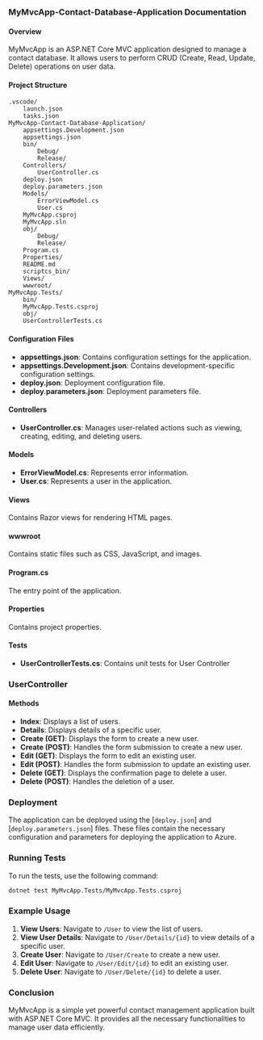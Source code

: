 ### MyMvcApp-Contact-Database-Application Documentation

#### Overview
MyMvcApp is an ASP.NET Core MVC application designed to manage a contact database. It allows users to perform CRUD (Create, Read, Update, Delete) operations on user data.

#### Project Structure
```
.vscode/
    launch.json
    tasks.json
MyMvcApp-Contact-Database-Application/
    appsettings.Development.json
    appsettings.json
    bin/
        Debug/
        Release/
    Controllers/
        UserController.cs
    deploy.json
    deploy.parameters.json
    Models/
        ErrorViewModel.cs
        User.cs
    MyMvcApp.csproj
    MyMvcApp.sln
    obj/
        Debug/
        Release/
    Program.cs
    Properties/
    README.md
    scriptcs_bin/
    Views/
    wwwroot/
MyMvcApp.Tests/
    bin/
    MyMvcApp.Tests.csproj
    obj/
    UserControllerTests.cs
```

#### Configuration Files
- **appsettings.json**: Contains configuration settings for the application.
- **appsettings.Development.json**: Contains development-specific configuration settings.
- **deploy.json**: Deployment configuration file.
- **deploy.parameters.json**: Deployment parameters file.

#### Controllers
- **UserController.cs**: Manages user-related actions such as viewing, creating, editing, and deleting users.

#### Models
- **ErrorViewModel.cs**: Represents error information.
- **User.cs**: Represents a user in the application.

#### Views
Contains Razor views for rendering HTML pages.

#### wwwroot
Contains static files such as CSS, JavaScript, and images.

#### Program.cs
The entry point of the application.

#### Properties
Contains project properties.

#### Tests
- **UserControllerTests.cs**: Contains unit tests for User Controller

### UserController

#### Methods
- **Index**: Displays a list of users.
- **Details**: Displays details of a specific user.
- **Create (GET)**: Displays the form to create a new user.
- **Create (POST)**: Handles the form submission to create a new user.
- **Edit (GET)**: Displays the form to edit an existing user.
- **Edit (POST)**: Handles the form submission to update an existing user.
- **Delete (GET)**: Displays the confirmation page to delete a user.
- **Delete (POST)**: Handles the deletion of a user.

### Deployment
The application can be deployed using the [`deploy.json`] and [`deploy.parameters.json`] files. These files contain the necessary configuration and parameters for deploying the application to Azure.

### Running Tests
To run the tests, use the following command:
```sh
dotnet test MyMvcApp.Tests/MyMvcApp.Tests.csproj
```

### Example Usage
1. **View Users**: Navigate to `/User` to view the list of users.
2. **View User Details**: Navigate to `/User/Details/{id}` to view details of a specific user.
3. **Create User**: Navigate to `/User/Create` to create a new user.
4. **Edit User**: Navigate to `/User/Edit/{id}` to edit an existing user.
5. **Delete User**: Navigate to `/User/Delete/{id}` to delete a user.


### Conclusion
MyMvcApp is a simple yet powerful contact management application built with ASP.NET Core MVC. It provides all the necessary functionalities to manage user data efficiently.